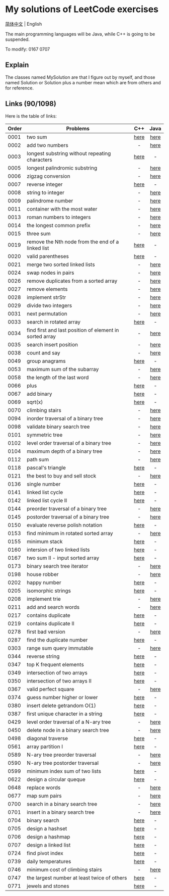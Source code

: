 # My solutions of LeetCode exercises

[简体中文](./README.md) | English

The main programming languages will be Java, while C++ is going to be suspended.

To modify: 0167 0707

## Explain
The classes named MySolution are that I figure out by myself, and those named Solution or Solution plus a number mean which are from others and for reference.

## Links (90/1098)
Here is the table of links:

| Order | Problems                                                                  | C++ | Java |
| ----- | --------------------------------------------------------------------------|:---:|:----:|
| 0001  | two sum                                                                   | [here](./C\&C++/0001_two_sum.cpp) | [here](./Java/0001_two_sum.java) |
| 0002  | add two numbers                                                           | - | [here](./Java/0002_add_two_numbers.java) |
| 0003  | longest substring without repeating characters                            | [here](./C\&C++/0003_longest_substring_without_repeating_characters.cpp) | - |
| 0005  | longest palindromic substring                                             | - | [here](./Java/0005_longest_palindromic_substring.java) |
| 0006  | zigzag conversion                                                         | - | [here](./Java/0006_zigzag_conversion.java) |
| 0007  | reverse integer                                                           | [here](./C\&C++/0007_reverse_integer.cpp) | - |
| 0008  | string to integer                                                         | - | [here](./Java/0008_string_to_integer.java) |
| 0009  | palindrome number                                                         | - | [here](./Java/0009_palindrome_number.java) |
| 0011  | container with the most water                                             | - | [here](./Java/0011_container_with_most_water.java) |
| 0013  | roman numbers to integers                                                 | - | [here](./Java/0013_roman_to_integer.java) |
| 0014  | the longest common prefix                                                 | - | [here](./Java/0014_longest_common_prefix.java) |
| 0015  | three sum                                                                 | - | [here](./Java/0015_three_sum.java) |
| 0019	| remove the Nth node from the end of a linked list                         | [here](./C\&C++/0019_remove_nth_node_from_end_of_ll.cpp)| - |
| 0020	| valid parentheses                                                         | [here](./C\&C++/0020_valid_parentheses.cpp)| - |
| 0021  | merge two sorted linked lists                                             | - | [here](./Java/0021_merge_two_sorted_lists~.java) |
| 0024  | swap nodes in pairs                                                       | - | [here](./Java/0024_swap_nodes_in_pairs.java) |
| 0026  | remove duplicates from a sorted array                                     | - | [here](./Java/0026_remove_duplicates_from_sorted_array.java) |
| 0027  | remove elements                                                           | - | [here](./Java/0027_remove_elements.java) |
| 0028  | implement strStr                                                          | - | [here](./Java/0028_implement_strStr.java) |
| 0029  | divide two integers                                                       | - | [here](./Java/0029_divide_two_integers.java) |
| 0031  | next permutation                                                          | - | [here](./Java/0031_next_permutation.java) |
| 0033  | search in rotated array                                                   | [here](./C\&C++/0033_search_in_rotated_array.cpp) | - |
| 0034  | find first and last position of element in sorted array                   | - | [here](./Java/0034_find_first_and_last_position_of_element_in_sorted_array.java) |
| 0035  | search insert position                                                    | - | [here](./Java/0035_search_insert_position.java) |
| 0038  | count and say                                                             | - | [here](./Java/0038_count_and_say.java) |
| 0049  | group anagrams                                                            | [here](./C\&C++/0049_group_anagrams.cpp) | - |
| 0053  | maximum sum of the subarray                                               | - | [here](./Java/0053_maximum_subarray.java) |
| 0058  | the length of the last word                                               | - | [here](./Java/0058_length_of_last_word.java) |
| 0066  | plus                                                                      | [here](./C\&C++/0066_plus_one.cpp) | - |
| 0067  | add binary                                                                | [here](./C\&C++/0067_add_binary.cpp) | - |
| 0069  | sqrt(x)                                                                   | [here](./C\&C++/0069_sqrt_of_x.cpp) | - |
| 0070  | climbing stairs                                                           | - | [here](./Java/0070_climbing_stairs.java) |
| 0094  | inorder traversal of a binary tree                                        | - | [here](./Java/0094_binary_tree_inorder_traversal.java) |
| 0098  | validate binary search tree                                               | - | [here](./Java/0098_validate_binary_search_tree.java) |
| 0101  | symmetric tree                                                            | - | [here](./Java/0101_symmetric_tree.java) |
| 0102  | level order traversal of a binary tree                                    | - | [here](./Java/0102_binary_tree_level_order_traversal.java) |
| 0104  | maximum depth of a binary tree                                            | - | [here](./Java/0104_maximum_depth_of_binary_tree.java) |
| 0112  | path sum                                                                  | - | [here](./Java/0112_path_sum.java) |
| 0118  | pascal's triangle                                                         | [here](./C\&C++/0118_pascals_triangle.cpp) | - |
| 0121  | the best to buy and sell stock                                            | - | [here](./Java/0121_best_time_to_buy_and_sell_stock.java) |
| 0136  | single number                                                             | [here](./C\&C++/0136_single_number.cpp) | - |
| 0141  | linked list cycle                                                         | [here](./C\&C++/0141_linked_list_cycle.cpp) | - |
| 0142  | linked list cycle II                                                      | [here](./C\&C++/0142_linked_list_cycle_II.cpp) | - |
| 0144  | preorder traversal of a binary tree                                       | - | [here](./Java/0144_binary_tree_preorder_traversal.java) |
| 0145  | postorder traversal of a binary tree                                      | - | [here](./Java/0145_binary_tree_postorder_traversal.java) |
| 0150  | evaluate reverse polish notation                                          | [here](./C\&C++/0150_evaluate_reverse_polish_notation.cpp) | - |
| 0153  | find minimum in rotated sorted array                                      | - | [here](./Java/0153_find_minimum_in_rotated_sorted_array.java) |
| 0155  | minimum stack                                                             | [here](./C\&C++/0155_min_stack.cpp) | - |
| 0160  | intersion of two linked lists	                                            | [here](./C\&C++/0160_intersection_of_two_linked_lists.cpp) | - |
| 0167  | two sum II - input sorted array                                           | [here](./C\&C++/0167_two_sum_II_input_sorted_array.cpp) | - |
| 0173  | binary search tree iterator                                               | - | [here](./Java/0173_binary_search_tree_iterator.java) |
| 0198  | house robber                                                              | - | [here](./Java/0198_house_robber.java) |
| 0202  | happy number                                                              | [here](./C\&C++/0202_happy_number.cpp) | - |
| 0205  | isomorphic strings                                                        | [here](./C\&C++/0205_isomorphic_strings.cpp) | - |
| 0208  | implement trie                                                            | - | [here](./Java/0208_implement_trie.java) |
| 0211  | add and search words                                                      | - | [here](./Java/0211_add_and_search_words.java) |
| 0217  | contains duplicate                                                        | [here](./C\&C++/0217_contains_duplicate.cpp) | - |
| 0219  | contains duplicate II                                                     | [here](./C\&C++/0219_contains_duplicate_II.cpp) | - |
| 0278  | first bad version                                                         | - | [here](./Java/0278_first_bad_version.java) |
| 0287  | find the duplicate number                                                 | [here](./C\&C++/0287_find_the_duplicate_number.cpp) | - |
| 0303  | range sum query immutable                                                 | - | [here](./Java/0303_range_sum_query_immutable.java) |
| 0344  | reverse string                                                            | [here](./C\&C++/0344_reverse_string.cpp) | - |
| 0347  | top K frequent elements                                                   | [here](./C\&C++/0347_top_k_frequent_elements.cpp) | - |
| 0349  | intersection of two arrays                                                | [here](./C\&C++/0349_intersection_of_two_arrays.cpp) | - |
| 0350  | intersection of two arrays II                                             | [here](./C\&C++/0350_intersection_of_two_arrays_II.cpp) | - |
| 0367  | valid perfect square                                                      | - | [here](./Java/0367_valid_perfect_square.java) |
| 0374  | guess number higher or lower                                              | [here](./C\&C++/0374_guess_number_higher_or_lower.cpp) | - |
| 0380  | insert delete getrandom O(1)                                              | [here](./C\&C++/0380_insert_delete_getrandom_o1.cpp) | - |
| 0387  | first unique character in a string                                        | [here](./C\&C++/0387_first_unique_character_in_a_string.cpp) | - |
| 0429  | level order traversal of a N-ary tree                                     | - | [here](./Java/0429_N-ary_tree_level_order_traversal.java) |
| 0450  | delete node in a binary search tree                                       | - | [here](./Java/0450_delete_node_in_a_bst~.java) |
| 0498  | diagonal traverse                                                         | [here](./C\&C++/0498_diagonal_traverse.cpp) | - |
| 0561  | array partition I                                                         | [here](./C\&C++/0561_array_partition_I.cpp) | - |
| 0589  | N-ary tree preorder traversal                                             | - | [here](./Java/0589_N-ary_tree_preorder_traversal.java) |
| 0590  | N-ary tree postorder traversal                                            | - | [here](./Java/0590_N-ary_tree_postorder_traversal.java) |
| 0599  | minimum index sum of two lists                                            | [here](./C\&C++/0599_minimum_index_sum_of_two_lists.cpp) | - |
| 0622  | design a circular queque                                                  | [here](./C\&C++/0622_design_circular_queue.cpp) | - |
| 0648  | replace words                                                             | - | [here](./Java/0648_replace_words.java) |
| 0677  | map sum pairs                                                             | - | [here](./Java/0677_map_sum_pairs.java) |
| 0700  | search in a binary search tree                                            | - | [here](./Java/0700_search_in_a_binary_search_tree.java) |
| 0701  | insert in a binary search tree                                            | - | [here](./Java/0701_insert_in_a_binary_search_tree.java) |
| 0704  | binary search                                                             | [here](./C\&C++/0704_binary_search.cpp) | - |
| 0705  | design a hashset                                                          | [here](./C\&C++/0705_design_hashset.cpp) | - |
| 0706  | design a hashmap                                                          | [here](./C\&C++/0706_design_hashmap.cpp) | - |
| 0707  | design a linked list                                                      | [here](./C\&C++/0707_design_linked_list.cpp) | - |
| 0724  | find pivot index                                                          | [here](./C\&C++/0724_find_pivot_index.cpp) | - |
| 0739  | daily temperatures                                                        | [here](./C\&C++/0739_daily_temperatures.cpp) | - |
| 0746  | minimum cost of climbing stairs                                           | - | [here](./Java/0746_min_cost_climbing_stairs.java) |
| 0747  | the largest number at least twice of others                               | [here](./C\&C++/0747_largest_number_at_least_twice_of_others.cpp) | - |
| 0771  | jewels and stones                                                         | [here](./C\&C++/0771_jewels_and_stones.cpp) | - |

